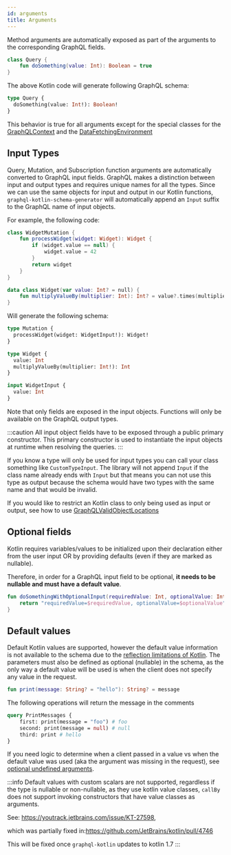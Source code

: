 ```yaml
---
id: arguments
title: Arguments
---
```

Method arguments are automatically exposed as part of the arguments to the corresponding GraphQL fields.

```kotlin
class Query {
    fun doSomething(value: Int): Boolean = true
}
```

The above Kotlin code will generate following GraphQL schema:

```graphql
type Query {
  doSomething(value: Int!): Boolean!
}
```

This behavior is true for all arguments except for the special classes for the [GraphQLContext](../execution/contextual-data) and the [DataFetchingEnvironment](../execution/data-fetching-environment)

## Input Types

Query, Mutation, and Subscription function arguments are automatically converted to GraphQL input fields. GraphQL makes a
distinction between input and output types and requires unique names for all the types. Since we can use the same
objects for input and output in our Kotlin functions, `graphql-kotlin-schema-generator` will automatically append
an `Input` suffix to the GraphQL name of input objects.

For example, the following code:

```kotlin
class WidgetMutation {
    fun processWidget(widget: Widget): Widget {
        if (widget.value == null) {
            widget.value = 42
        }
        return widget
    }
}

data class Widget(var value: Int? = null) {
    fun multiplyValueBy(multiplier: Int): Int? = value?.times(multiplier)
}
```

Will generate the following schema:

```graphql
type Mutation {
  processWidget(widget: WidgetInput!): Widget!
}

type Widget {
  value: Int
  multiplyValueBy(multiplier: Int!): Int
}

input WidgetInput {
  value: Int
}
```

Note that only fields are exposed in the input objects. Functions will only be available on the GraphQL output types.

:::caution
All input object fields have to be exposed through a public primary constructor. This primary constructor is used to instantiate
the input objects at runtime when resolving the queries.
:::

If you know a type will only be used for input types you can call your class something like `CustomTypeInput`. The library will not
append `Input` if the class name already ends with `Input` but that means you can not use this type as output because
the schema would have two types with the same name and that would be invalid.

If you would like to restrict an Kotlin class to only being used as input or output, see how to use [GraphQLValidObjectLocations](../customizing-schemas/restricting-input-output.md)

## Optional fields

Kotlin requires variables/values to be initialized upon their declaration either from the user input OR by providing
defaults (even if they are marked as nullable).

Therefore, in order for a GraphQL input field to be optional, **it needs to be nullable and must have a default value**.

```kotlin
fun doSomethingWithOptionalInput(requiredValue: Int, optionalValue: Int? = null): String {
    return "requiredValue=$requiredValue, optionalValue=$optionalValue"
}
```

## Default values

Default Kotlin values are supported, however the default value information is not available to the schema due to the [reflection limitations of Kotlin](https://github.com/ExpediaGroup/graphql-kotlin/issues/53).
The parameters must also be defined as optional (nullable) in the schema, as the only way a default value will be used is when the client does not specify any value in the request.

```kotlin
fun print(message: String? = "hello"): String? = message
```

The following operations will return the message in the comments

```graphql
query PrintMessages {
    first: print(message = "foo") # foo
    second: print(message = null) # null
    third: print # hello
}
```

If you need logic to determine when a client passed in a value vs when the default value was used (aka the argument was missing in the request), see [optional undefined arguments](../execution/optional-undefined-arguments.md).

:::info
Default values with custom scalars are not supported, regardless if the type is nullable or non-nullable, as they use kotlin value classes,
`callBy` does not support invoking constructors that have value classes as arguments.

See: https://youtrack.jetbrains.com/issue/KT-27598,

which was partially fixed in:https://github.com/JetBrains/kotlin/pull/4746

This will be fixed once `graphql-kotlin` updates to kotlin 1.7
:::
